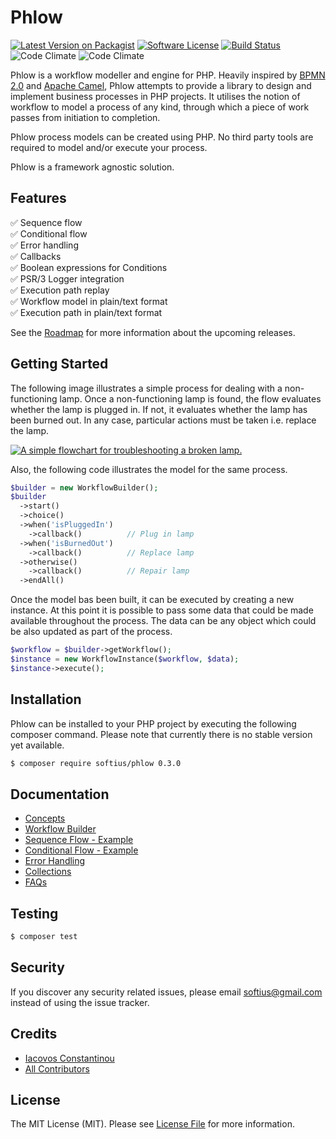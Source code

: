 # Phlow
[![Latest Version on Packagist][ico-version]][link-packagist]
[![Software License][ico-license]](LICENSE.md)
[![Build Status][ico-travis]][link-travis]
![Code Climate][ico-maintenance]
![Code Climate][ico-coverage]


Phlow is a workflow modeller and engine for PHP. Heavily inspired by [BPMN 2.0][link-bpmn2] and [Apache Camel][link-apache-camel], Phlow attempts to provide a library to design and implement business processes in PHP projects. It utilises the notion of workflow to model a process of any kind, through which a piece of work passes from initiation to completion.

Phlow process models can be created using PHP. No third party tools are required to model and/or execute your process.  

Phlow is a framework agnostic solution.

## Features
:white_check_mark: Sequence flow\
:white_check_mark: Conditional flow\
:white_check_mark: Error handling\
:white_check_mark: Callbacks\
:white_check_mark: Boolean expressions for Conditions\
:white_check_mark: PSR/3 Logger integration\
:white_check_mark: Execution path replay\
:white_check_mark: Workflow model in plain/text format\
:white_check_mark: Execution path in plain/text format

See the [Roadmap][link-roadmap] for more information about the upcoming releases.

## Getting Started
The following image illustrates a simple process for dealing with a non-functioning lamp. Once a non-functioning lamp is found, the flow evaluates whether the lamp is plugged in.  If not, it evaluates whether the lamp has been burned out. In any case, particular actions must be taken i.e. replace the lamp.

[![A simple flowchart for troubleshooting a broken lamp.][img-lamp-flowchart]][link-lamp-flowchart]

Also, the following code illustrates the model for the same process. 

``` php
$builder = new WorkflowBuilder();
$builder
  ->start()
  ->choice()
  ->when('isPluggedIn')
    ->callback()          // Plug in lamp
  ->when('isBurnedOut')
    ->callback()          // Replace lamp
  ->otherwise()
    ->callback()          // Repair lamp
  ->endAll()
```

Once the model bas been built, it can be executed by creating a new instance. At this point it is possible to pass some data that could be made available throughout the process. The data can be any object which could be also updated as part of the process.

``` php
$workflow = $builder->getWorkflow();
$instance = new WorkflowInstance($workflow, $data);
$instance->execute();
```

## Installation

Phlow can be installed to your PHP project by executing the following composer command. Please note that currently there is no stable version yet available.

``` bash
$ composer require softius/phlow 0.3.0
```

## Documentation
* [Concepts][link-concepts]
* [Workflow Builder][link-workflow-builder]
* [Sequence Flow - Example][link-sequence-flow]
* [Conditional Flow - Example][link-conditional-flow]
* [Error Handling][link-error-handling]
* [Collections][link-collections]
* [FAQs][link-faqs]
 
## Testing

``` bash
$ composer test
```

## Security

If you discover any security related issues, please email softius@gmail.com instead of using the issue tracker.

## Credits

- [Iacovos Constantinou][link-author]
- [All Contributors][link-contributors]

## License

The MIT License (MIT). Please see [License File](LICENSE) for more information.

[ico-version]: https://img.shields.io/packagist/v/softius/Phlow.svg?style=flat-square
[ico-license]: https://img.shields.io/badge/license-MIT-brightgreen.svg?style=flat-square
[ico-travis]: https://img.shields.io/travis/softius/Phlow/master.svg?style=flat-square
[ico-maintenance]: https://img.shields.io/codeclimate/maintainability/softius/Phlow.svg?style=flat-square
[ico-downloads]: https://img.shields.io/packagist/dt/softius/phlow.svg?style=flat-square
[ico-coverage]: https://img.shields.io/codeclimate/coverage-letter/softius/Phlow.svg?style=flat-square

[img-lamp-flowchart]: https://upload.wikimedia.org/wikipedia/commons/9/91/LampFlowchart.svg

[link-packagist]: https://packagist.org/packages/softius/phlow
[link-travis]: https://travis-ci.org/softius/phlow
[link-downloads]: https://packagist.org/packages/softius/phlow
[link-author]: https://github.com/softius
[link-contributors]: ../../contributors
[link-bpmn2]: http://www.bpmn.org/
[link-apache-camel]: http://camel.apache.org
[link-concepts]: https://github.com/softius/Phlow/blob/master/docs/concepts.md
[link-roadmap]: https://github.com/softius/Phlow/blob/master/docs/roadmap.md
[link-faqs]: https://github.com/softius/Phlow/blob/master/docs/faqs.md
[link-workflow-builder]: https://github.com/softius/Phlow/blob/master/docs/workflow-builder.md
[link-sequence-flow]: https://github.com/softius/Phlow/blob/master/docs/sequence-flow.md
[link-conditional-flow]: https://github.com/softius/Phlow/blob/master/docs/conditional-flow.md
[link-error-handling]: https://github.com/softius/Phlow/blob/master/docs/error-handling.md
[link-collections]: https://github.com/softius/Phlow/blob/master/docs/collections.md
[link-lamp-flowchart]: https://en.wikipedia.org/wiki/File:LampFlowchart.svg
